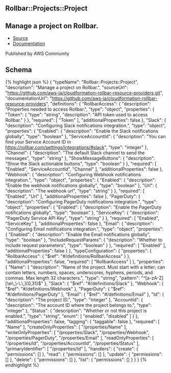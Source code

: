 
## Rollbar::Projects::Project

## Manage a project on Rollbar.

- [Source](https:&#x2F;&#x2F;github.com&#x2F;aws-ia&#x2F;cloudformation-rollbar-resource-providers.git) 
- [Documentation]()

Published by AWS Community

## Schema
{% highlight json %}
{
    "typeName": "Rollbar::Projects::Project",
    "description": "Manage a project on Rollbar.",
    "sourceUrl": "https://github.com/aws-ia/cloudformation-rollbar-resource-providers.git",
    "documentationUrl": "https://github.com/aws-ia/cloudformation-rollbar-resource-providers",
    "definitions": {
        "RollbarAccess": {
            "description": "Properties needed to access Rollbar.",
            "type": "object",
            "properties": {
                "Token": {
                    "type": "string",
                    "description": "API token used to access Rollbar."
                }
            },
            "required": [
                "Token"
            ],
            "additionalProperties": false
        },
        "Slack": {
            "description": "Configuring Slack notifications integration.",
            "type": "object",
            "properties": {
                "Enabled": {
                    "description": "Enable the Slack notifications globally",
                    "type": "boolean"
                },
                "ServiceAccountId": {
                    "description": "You can find your Service Account ID in https://rollbar.com/settings/integrations/#slack",
                    "type": "integer"
                },
                "Channel": {
                    "description": "The default Slack channel to send the messages",
                    "type": "string"
                },
                "ShowMessageButtons": {
                    "description": "Show the Slack actionable buttons",
                    "type": "boolean"
                }
            },
            "required": [
                "Enabled",
                "ServiceAccountId",
                "Channel"
            ],
            "additionalProperties": false
        },
        "Webhook": {
            "description": "Configuring Webhook notifications integration.",
            "type": "object",
            "properties": {
                "Enabled": {
                    "description": "Enable the webhook notifications globally",
                    "type": "boolean"
                },
                "Url": {
                    "description": "The webhook url",
                    "type": "string"
                }
            },
            "required": [
                "Enabled",
                "Url"
            ],
            "additionalProperties": false
        },
        "PagerDuty": {
            "description": "Configuring PagerDuty notifications integration.",
            "type": "object",
            "properties": {
                "Enabled": {
                    "description": "Enable the PagerDuty notifications globally",
                    "type": "boolean"
                },
                "ServiceKey": {
                    "description": "PagerDuty Service API Key",
                    "type": "string"
                }
            },
            "required": [
                "Enabled",
                "ServiceKey"
            ],
            "additionalProperties": false
        },
        "Email": {
            "description": "Configuring Email notifications integration.",
            "type": "object",
            "properties": {
                "Enabled": {
                    "description": "Enable the Email notifications globally",
                    "type": "boolean"
                },
                "IncludeRequestParams": {
                    "description": "Whether to include request parameters",
                    "type": "boolean"
                }
            },
            "required": [
                "Enabled"
            ],
            "additionalProperties": false
        }
    },
    "typeConfiguration": {
        "properties": {
            "RollbarAccess": {
                "$ref": "#/definitions/RollbarAccess"
            }
        },
        "additionalProperties": false,
        "required": [
            "RollbarAccess"
        ]
    },
    "properties": {
        "Name": {
            "description": "Name of the project. Must start with a letter; can contain letters, numbers, spaces, underscores, hyphens, periods, and commas. Max length 32 characters.",
            "type": "string",
            "pattern": "^[a-zA-Z][\\w\\_\\-\\.\\,]{0,31}$"
        },
        "Slack": {
            "$ref": "#/definitions/Slack"
        },
        "Webhook": {
            "$ref": "#/definitions/Webhook"
        },
        "PagerDuty": {
            "$ref": "#/definitions/PagerDuty"
        },
        "Email": {
            "$ref": "#/definitions/Email"
        },
        "Id": {
            "description": "The project ID.",
            "type": "integer"
        },
        "AccountId": {
            "description": "The account ID where the project belongs to.",
            "type": "integer"
        },
        "Status": {
            "description": "Whether or not this project is enabled.",
            "type": "string",
            "enum": [
                "enabled",
                "disabled"
            ]
        }
    },
    "additionalProperties": false,
    "tagging": {
        "taggable": false
    },
    "required": [
        "Name"
    ],
    "createOnlyProperties": [
        "/properties/Name"
    ],
    "writeOnlyProperties": [
        "/properties/Slack",
        "/properties/Webhook",
        "/properties/PagerDuty",
        "/properties/Email"
    ],
    "readOnlyProperties": [
        "/properties/Id",
        "/properties/AccountId",
        "/properties/Status"
    ],
    "primaryIdentifier": [
        "/properties/Id"
    ],
    "handlers": {
        "create": {
            "permissions": []
        },
        "read": {
            "permissions": []
        },
        "update": {
            "permissions": []
        },
        "delete": {
            "permissions": []
        },
        "list": {
            "permissions": []
        }
    }
}
{% endhighlight %}
